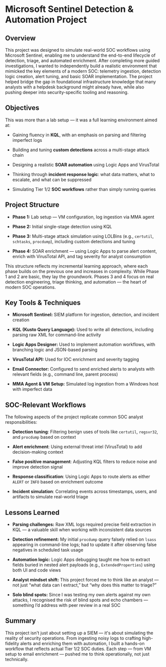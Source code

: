 # **Microsoft Sentinel Detection & Automation Project**

## **Overview**

This project was designed to simulate real-world SOC workflows using Microsoft Sentinel, enabling me to understand the end-to-end lifecycle of detection, triage, and automated enrichment. After completing more guided investigations, I wanted to independently build a realistic environment that mimicked the key elements of a modern SOC: telemetry ingestion, detection logic creation, alert tuning, and basic SOAR implementation. The project helped bridge the gap in foundational infrastructure knowledge that many analysts with a helpdesk background might already have, while also pushing deeper into security-specific tooling and reasoning.

## **Objectives**

This was more than a lab setup — it was a full learning environment aimed at:

* Gaining fluency in **KQL**, with an emphasis on parsing and filtering imperfect logs

* Building and tuning **custom detections** across a multi-stage attack chain

* Designing a realistic **SOAR automation** using Logic Apps and VirusTotal

* Thinking through **incident response logic**: what data matters, what to escalate, and what can be suppressed

* Simulating Tier 1/2 **SOC workflows** rather than simply running queries

## **Project Structure**

* **Phase 1:** Lab setup — VM configuration, log ingestion via MMA agent

* **Phase 2:** Initial single-stage detection using KQL

* **Phase 3:** Multi-stage attack simulation using LOLBins (e.g., `certutil`, `schtasks`, `procdump`), including custom detections and tuning

* **Phase 4:** SOAR enrichment — using Logic Apps to parse alert content, enrich with VirusTotal API, and tag severity for analyst consumption

This structure reflects my incremental learning approach, where each phase builds on the previous one and increases in complexity. While Phase 1 and 2 are basic, they lay the groundwork. Phases 3 and 4 focus on real detection engineering, triage thinking, and automation — the heart of modern SOC operations.

## **Key Tools & Techniques**

* **Microsoft Sentinel:** SIEM platform for ingestion, detection, and incident creation

* **KQL (Kusto Query Language):** Used to write all detections, including parsing raw XML for command-line activity

* **Logic Apps Designer:** Used to implement automation workflows, with branching logic and JSON-based parsing

* **VirusTotal API:** Used for IOC enrichment and severity tagging

* **Email Connector:** Configured to send enriched alerts to analysts with relevant fields (e.g., command line, parent process)

* **MMA Agent & VM Setup:** Simulated log ingestion from a Windows host with imperfect data

## **SOC-Relevant Workflows**

The following aspects of the project replicate common SOC analyst responsibilities:

* **Detection tuning**: Filtering benign uses of tools like `certutil`, `regsvr32`, and `procdump` based on context

* **Alert enrichment**: Using external threat intel (VirusTotal) to add decision-making context

* **False positive management**: Adjusting KQL filters to reduce noise and improve detection signal

* **Response classification**: Using Logic Apps to route alerts as either `ALERT` or `INFO` based on enrichment outcome

* **Incident simulation**: Correlating events across timestamps, users, and artifacts to simulate real-world triage

## **Lessons Learned**

* **Parsing challenges:** Raw XML logs required precise field extraction in KQL — a valuable skill when working with inconsistent data sources

* **Detection refinement:** My initial `procdump` query falsely relied on `lsass` appearing in command-line logs; had to update it after observing false negatives in scheduled task usage

* **Automation logic:** Logic Apps debugging taught me how to extract fields buried in nested alert payloads (e.g., `ExtendedProperties`) using both UI and code views

* **Analyst mindset shift:** This project forced me to think like an analyst — not just “what data can I extract,” but “why does this matter to triage?”

* **Solo blind spots:** Since I was testing my own alerts against my own attacks, I recognised the risk of blind spots and echo chambers — something I’d address with peer review in a real SOC

## **Summary**

This project isn't just about setting up a SIEM — it's about simulating the reality of security operations. From ingesting noisy logs to crafting high-fidelity alerts and enriching them with automation, I built a hands-on workflow that reflects actual Tier 1/2 SOC duties. Each step — from VM setup to email enrichment — pushed me to think operationally, not just technically.

